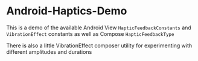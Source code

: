 # Android-Haptics-Demo
This is a demo of the available Android View `HapticFeedbackConstants` and `VibrationEffect` constants as well as Compose `HapticFeedbackType`

There is also a little VibrationEffect composer utility for experimenting with different amplitudes and durations
